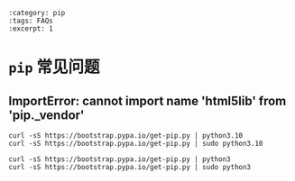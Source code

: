 ```{post} 2024/03/14 21:33
:category: pip
:tags: FAQs
:excerpt: 1
```

# `pip` 常见问题

## ImportError: cannot import name 'html5lib' from 'pip._vendor'

```
curl -sS https://bootstrap.pypa.io/get-pip.py | python3.10
curl -sS https://bootstrap.pypa.io/get-pip.py | sudo python3.10

curl -sS https://bootstrap.pypa.io/get-pip.py | python3
curl -sS https://bootstrap.pypa.io/get-pip.py | sudo python3
```
